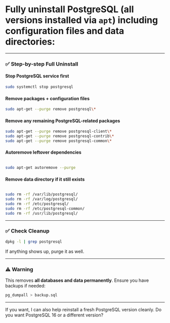 # Fully uninstall PostgreSQL (all versions installed via `apt`) including configuration files and data directories:

---

### ✅ Step-by-step Full Uninstall

#### Stop PostgreSQL service first
```bash
sudo systemctl stop postgresql
```
#### Remove packages + configuration files
```bash
sudo apt-get --purge remove postgresql\*
```

#### Remove any remaining PostgreSQL-related packages
```bash
sudo apt-get --purge remove postgresql-client\*
sudo apt-get --purge remove postgresql-contrib\*
sudo apt-get --purge remove postgresql-common\*
```
#### Autoremove leftover dependencies
```bash

sudo apt-get autoremove --purge
```
#### Remove data directory if it still exists
```bash

sudo rm -rf /var/lib/postgresql/
sudo rm -rf /var/log/postgresql/
sudo rm -rf /etc/postgresql/
sudo rm -rf /etc/postgresql-common/
sudo rm -rf /usr/lib/postgresql/
```

---

### ✅ Check Cleanup

```bash
dpkg -l | grep postgresql
```

If anything shows up, purge it as well.

---

### ⚠️ Warning

This removes **all databases and data permanently**.
Ensure you have backups if needed:

```bash
pg_dumpall > backup.sql
```

---

If you want, I can also help reinstall a fresh PostgreSQL version cleanly. Do you want PostgreSQL 16 or a different version?
